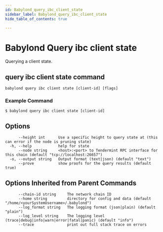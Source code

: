 ```yaml
---
id: Babylond_query_ibc_client_state
sidebar_label: Babylond_query_ibc_client_state
hide_table_of_contents: true

---
```


# Babylond Query ibc client state
Querying a client state.
## query ibc client state command
```
babylond query ibc client state [client-id] [flags]
```
### Example Command
```
$ babylond query ibc client state [client-id]
```
## Options
```
      --height int      Use a specific height to query state at (this can error if the node is pruning state)
  -h, --help            help for state
      --node string     <host>:<port> to Tendermint RPC interface for this chain (default "tcp://localhost:26657")
  -o, --output string   Output format (text|json) (default "text")
      --prove           show proofs for the query results (default true)
```
## Options Inherited from Parent Commands
```
      --chain-id string     The network chain ID
      --home string         directory for config and data (default "/home/<yourSystemUsername>/.babylond")
      --log_format string   The logging format (json|plain) (default "plain")
      --log_level string    The logging level (trace|debug|info|warn|error|fatal|panic) (default "info")
      --trace               print out full stack trace on errors
```